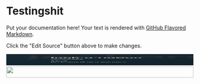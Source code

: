 # Testingshit

Put your documentation here! Your text is rendered with [GitHub Flavored Markdown](https://help.github.com/articles/github-flavored-markdown).

Click the "Edit Source" button above to make changes.


<img src="https://github.com/NestleJsCrunch/MasterSMEDev/blob/master/LWScreenShot%202019-11-11%20at%2012.23.06%20PM.png" width="500" height="30">

<img src="https://hatrabbits.com/wp-content/uploads/2017/01/random.jpg" width="500" height="30">

